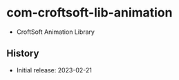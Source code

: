 # com-croftsoft-lib-animation

- CroftSoft Animation Library

## History

- Initial release: 2023-02-21
